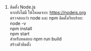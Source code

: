 1. ติดตั้ง Node.js<br>
หากยังไม่มี ให้โหลดจาก: https://nodejs.org<br>
ตรวจสอบว่า node และ npm ติดตั้งเรียบร้อย:<br>node -v<br>
npm install <br>
npm start<br> สำหรับทดสอบ
npm run build<br> สร้างตัวติดตั้ง<br>




